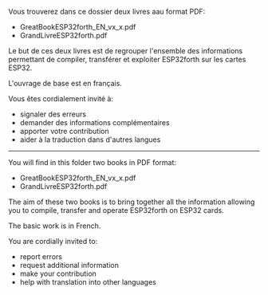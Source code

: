 Vous trouverez dans ce dossier deux livres aau format PDF:
- GreatBookESP32forth_EN_vx_x.pdf
- GrandLivreESP32forth.pdf

Le but de ces deux livres est de regrouper l'ensemble des informations permettant de compiler, transférer et exploiter ESP32forth sur les cartes ESP32.

L'ouvrage de base est en français. 

Vous êtes cordialement invité à:
- signaler des erreurs
- demander des informations complémentaires
- apporter votre contribution
- aider à la traduction dans d'autres langues

_______________________________________________________________________

You will find in this folder two books in PDF format:
- GreatBookESP32forth_EN_vx_x.pdf
- GrandLivreESP32forth.pdf

The aim of these two books is to bring together all the information allowing you to compile, transfer and operate ESP32forth on ESP32 cards.

The basic work is in French.

You are cordially invited to:
- report errors
- request additional information
- make your contribution
- help with translation into other languages
